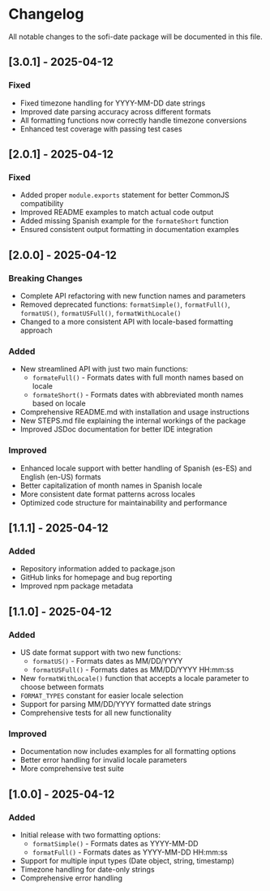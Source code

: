 # Changelog

All notable changes to the sofi-date package will be documented in this file.

## [3.0.1] - 2025-04-12

### Fixed
- Fixed timezone handling for YYYY-MM-DD date strings
- Improved date parsing accuracy across different formats
- All formatting functions now correctly handle timezone conversions
- Enhanced test coverage with passing test cases
## [2.0.1] - 2025-04-12

### Fixed
- Added proper `module.exports` statement for better CommonJS compatibility
- Improved README examples to match actual code output
- Added missing Spanish example for the `formateShort` function
- Ensured consistent output formatting in documentation examples

## [2.0.0] - 2025-04-12

### Breaking Changes
- Complete API refactoring with new function names and parameters
- Removed deprecated functions: `formatSimple()`, `formatFull()`, `formatUS()`, `formatUSFull()`, `formatWithLocale()`
- Changed to a more consistent API with locale-based formatting approach

### Added
- New streamlined API with just two main functions:
  - `formateFull()` - Formats dates with full month names based on locale
  - `formateShort()` - Formats dates with abbreviated month names based on locale
- Comprehensive README.md with installation and usage instructions
- New STEPS.md file explaining the internal workings of the package
- Improved JSDoc documentation for better IDE integration

### Improved
- Enhanced locale support with better handling of Spanish (es-ES) and English (en-US) formats
- Better capitalization of month names in Spanish locale
- More consistent date format patterns across locales
- Optimized code structure for maintainability and performance

## [1.1.1] - 2025-04-12

### Added
- Repository information added to package.json
- GitHub links for homepage and bug reporting
- Improved npm package metadata

## [1.1.0] - 2025-04-12

### Added
- US date format support with two new functions:
  - `formatUS()` - Formats dates as MM/DD/YYYY
  - `formatUSFull()` - Formats dates as MM/DD/YYYY HH:mm:ss
- New `formatWithLocale()` function that accepts a locale parameter to choose between formats
- `FORMAT_TYPES` constant for easier locale selection
- Support for parsing MM/DD/YYYY formatted date strings
- Comprehensive tests for all new functionality

### Improved
- Documentation now includes examples for all formatting options
- Better error handling for invalid locale parameters
- More comprehensive test suite

## [1.0.0] - 2025-04-12

### Added
- Initial release with two formatting options:
  - `formatSimple()` - Formats dates as YYYY-MM-DD
  - `formatFull()` - Formats dates as YYYY-MM-DD HH:mm:ss
- Support for multiple input types (Date object, string, timestamp)
- Timezone handling for date-only strings
- Comprehensive error handling

